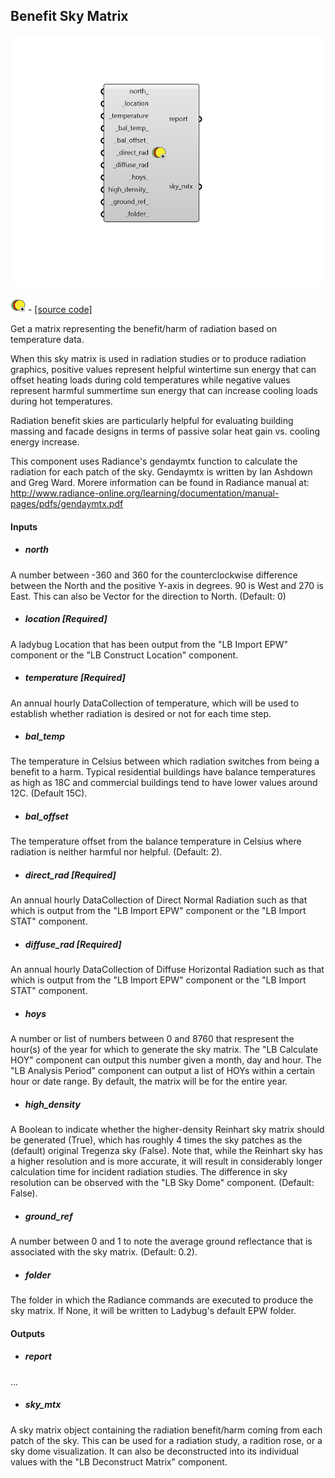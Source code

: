 ## Benefit Sky Matrix

![](../../images/components/Benefit_Sky_Matrix.png)

![](../../images/icons/Benefit_Sky_Matrix.png) - [[source code]](https://github.com/ladybug-tools/ladybug-grasshopper/blob/master/ladybug_grasshopper/src//LB%20Benefit%20Sky%20Matrix.py)


Get a matrix representing the benefit/harm of radiation based on temperature data. 

When this sky matrix is used in radiation studies or to produce radiation graphics, positive values represent helpful wintertime sun energy that can offset heating loads during cold temperatures while negative values represent harmful summertime sun energy that can increase cooling loads during hot temperatures. 

Radiation benefit skies are particularly helpful for evaluating building massing and facade designs in terms of passive solar heat gain vs. cooling energy increase. 

This component uses Radiance's gendaymtx function to calculate the radiation for each patch of the sky. Gendaymtx is written by Ian Ashdown and Greg Ward. Morere information can be found in Radiance manual at: http://www.radiance-online.org/learning/documentation/manual-pages/pdfs/gendaymtx.pdf 



#### Inputs
* ##### north 
A number between -360 and 360 for the counterclockwise difference between the North and the positive Y-axis in degrees. 90 is West and 270 is East. This can also be Vector for the direction to North. (Default: 0) 
* ##### location [Required]
A ladybug Location that has been output from the "LB Import EPW" component or the "LB Construct Location" component. 
* ##### temperature [Required]
An annual hourly DataCollection of temperature, which will be used to establish whether radiation is desired or not for each time step. 
* ##### bal_temp 
The temperature in Celsius between which radiation switches from being a benefit to a harm. Typical residential buildings have balance temperatures as high as 18C and commercial buildings tend to have lower values around 12C. (Default 15C). 
* ##### bal_offset 
The temperature offset from the balance temperature in Celsius where radiation is neither harmful nor helpful. (Default: 2). 
* ##### direct_rad [Required]
An annual hourly DataCollection of Direct Normal Radiation such as that which is output from the "LB Import EPW" component or the "LB Import STAT" component. 
* ##### diffuse_rad [Required]
An annual hourly DataCollection of Diffuse Horizontal Radiation such as that which is output from the "LB Import EPW" component or the "LB Import STAT" component. 
* ##### hoys 
A number or list of numbers between 0 and 8760 that respresent the hour(s) of the year for which to generate the sky matrix. The "LB Calculate HOY" component can output this number given a month, day and hour. The "LB Analysis Period" component can output a list of HOYs within a certain hour or date range. By default, the matrix will be for the entire year. 
* ##### high_density 
A Boolean to indicate whether the higher-density Reinhart sky matrix should be generated (True), which has roughly 4 times the sky patches as the (default) original Tregenza sky (False). Note that, while the Reinhart sky has a higher resolution and is more accurate, it will result in considerably longer calculation time for incident radiation studies. The difference in sky resolution can be observed with the "LB Sky Dome" component. (Default: False). 
* ##### ground_ref 
A number between 0 and 1 to note the average ground reflectance that is associated with the sky matrix. (Default: 0.2). 
* ##### folder 
The folder in which the Radiance commands are executed to produce the sky matrix. If None, it will be written to Ladybug's default EPW folder. 

#### Outputs
* ##### report
... 
* ##### sky_mtx
A sky matrix object containing the radiation benefit/harm coming from each patch of the sky. This can be used for a radiation study, a radition rose, or a sky dome visualization. It can also be deconstructed into its individual values with the "LB Deconstruct Matrix" component. 